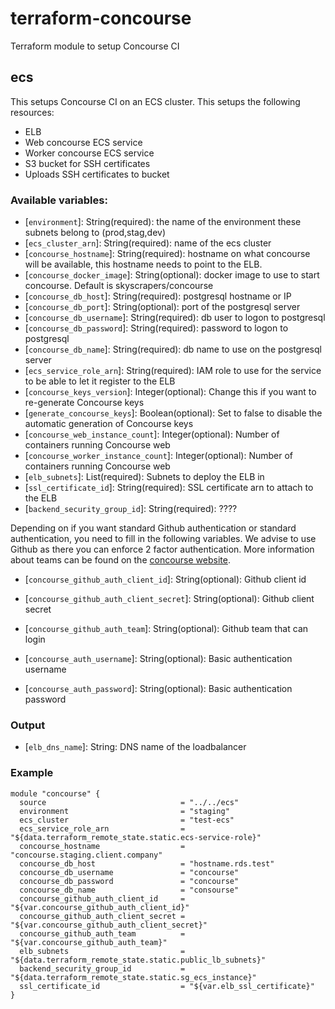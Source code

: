 # terraform-concourse
Terraform module to setup Concourse CI

## ecs
This setups Concourse CI on an ECS cluster.
This setups the following resources:
- ELB
- Web concourse ECS service
- Worker concourse ECS service
- S3 bucket for SSH certificates
- Uploads SSH certificates to bucket


### Available variables:
 * [`environment`]: String(required): the name of the environment these subnets belong to (prod,stag,dev)
 * [`ecs_cluster_arn`]: String(required): name of the ecs cluster
 * [`concourse_hostname`]: String(required): hostname on what concourse will be available, this hostname needs to point to the ELB.
 * [`concourse_docker_image`]: String(optional): docker image to use to start concourse. Default is skyscrapers/concourse
 * [`concourse_db_host`]: String(required): postgresql hostname or IP
 * [`concourse_db_port`]: String(optional): port of the postgresql server
 * [`concourse_db_username`]: String(required): db user to logon to postgresql
 * [`concourse_db_password`]: String(required): password to logon to postgresql
 * [`concourse_db_name`]: String(required): db name to use on the postgresql server
 * [`ecs_service_role_arn`]: String(required): IAM role to use for the service to be able to let it register to the ELB
 * [`concourse_keys_version`]: Integer(optional): Change this if you want to re-generate Concourse keys
 * [`generate_concourse_keys`]: Boolean(optional): Set to false to disable the automatic generation of Concourse keys
 * [`concourse_web_instance_count`]: Integer(optional): Number of containers running Concourse web
 * [`concourse_worker_instance_count`]: Integer(optional): Number of containers running Concourse web
 * [`elb_subnets`]: List(required): Subnets to deploy the ELB in
 * [`ssl_certificate_id`]: String(required): SSL certificate arn to attach to the ELB
 * [`backend_security_group_id`]: String(required): ????

Depending on if you want standard Github authentication or standard authentication, you need to fill in the following variables. We advise to use Github as there you can enforce 2 factor authentication. More information about teams can be found on the [concourse website](http://concourse.ci/teams.html).

 * [`concourse_github_auth_client_id`]: String(optional): Github client id
 * [`concourse_github_auth_client_secret`]: String(optional): Github client secret
 * [`concourse_github_auth_team`]: String(optional): Github team that can login

 * [`concourse_auth_username`]: String(optional): Basic authentication username
 * [`concourse_auth_password`]: String(optional): Basic authentication password

### Output
 * [`elb_dns_name`]: String: DNS name of the loadbalancer

### Example
  ```
  module "concourse" {
    source                              = "../../ecs"
    environment                         = "staging"
    ecs_cluster                         = "test-ecs"
    ecs_service_role_arn                = "${data.terraform_remote_state.static.ecs-service-role}"
    concourse_hostname                  = "concourse.staging.client.company"
    concourse_db_host                   = "hostname.rds.test"
    concourse_db_username               = "concourse"
    concourse_db_password               = "concourse"
    concourse_db_name                   = "consourse"
    concourse_github_auth_client_id     = "${var.concourse_github_auth_client_id}"
    concourse_github_auth_client_secret = "${var.concourse_github_auth_client_secret}"
    concourse_github_auth_team          = "${var.concourse_github_auth_team}"
    elb_subnets                         = "${data.terraform_remote_state.static.public_lb_subnets}"
    backend_security_group_id           = "${data.terraform_remote_state.static.sg_ecs_instance}"
    ssl_certificate_id                  = "${var.elb_ssl_certificate}"
  }
  ```
